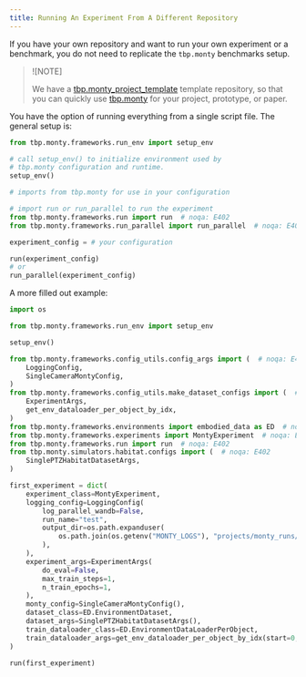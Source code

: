 ```yaml
---
title: Running An Experiment From A Different Repository
---
```


If you have your own repository and want to run your own experiment or a benchmark, you do not need to replicate the `tbp.monty` benchmarks setup.

> ![NOTE]
>
> We have a [tbp.monty_project_template](https://github.com/thousandbrainsproject/tbp.monty_project_template) template repository, so that you can quickly use [tbp.monty](https://github.com/thousandbrainsproject/tbp.monty) for your project, prototype, or paper.

You have the option of running everything from a single script file. The general setup is:

```python
from tbp.monty.frameworks.run_env import setup_env

# call setup_env() to initialize environment used by
# tbp.monty configuration and runtime.
setup_env()

# imports from tbp.monty for use in your configuration

# import run or run_parallel to run the experiment
from tbp.monty.frameworks.run import run  # noqa: E402
from tbp.monty.frameworks.run_parallel import run_parallel  # noqa: E402

experiment_config = # your configuration

run(experiment_config)
# or
run_parallel(experiment_config)
```

A more filled out example:

```python
import os

from tbp.monty.frameworks.run_env import setup_env

setup_env()

from tbp.monty.frameworks.config_utils.config_args import (  # noqa: E402
    LoggingConfig,
    SingleCameraMontyConfig,
)
from tbp.monty.frameworks.config_utils.make_dataset_configs import (  # noqa: E402
    ExperimentArgs,
    get_env_dataloader_per_object_by_idx,
)
from tbp.monty.frameworks.environments import embodied_data as ED  # noqa: E402
from tbp.monty.frameworks.experiments import MontyExperiment  # noqa: E402
from tbp.monty.frameworks.run import run  # noqa: E402
from tbp.monty.simulators.habitat.configs import (  # noqa: E402
    SinglePTZHabitatDatasetArgs,
)

first_experiment = dict(
    experiment_class=MontyExperiment,
    logging_config=LoggingConfig(
        log_parallel_wandb=False,
        run_name="test",
        output_dir=os.path.expanduser(
            os.path.join(os.getenv("MONTY_LOGS"), "projects/monty_runs/test")
        ),
    ),
    experiment_args=ExperimentArgs(
        do_eval=False,
        max_train_steps=1,
        n_train_epochs=1,
    ),
    monty_config=SingleCameraMontyConfig(),
    dataset_class=ED.EnvironmentDataset,
    dataset_args=SinglePTZHabitatDatasetArgs(),
    train_dataloader_class=ED.EnvironmentDataLoaderPerObject,
    train_dataloader_args=get_env_dataloader_per_object_by_idx(start=0, stop=1),
)

run(first_experiment)
```
